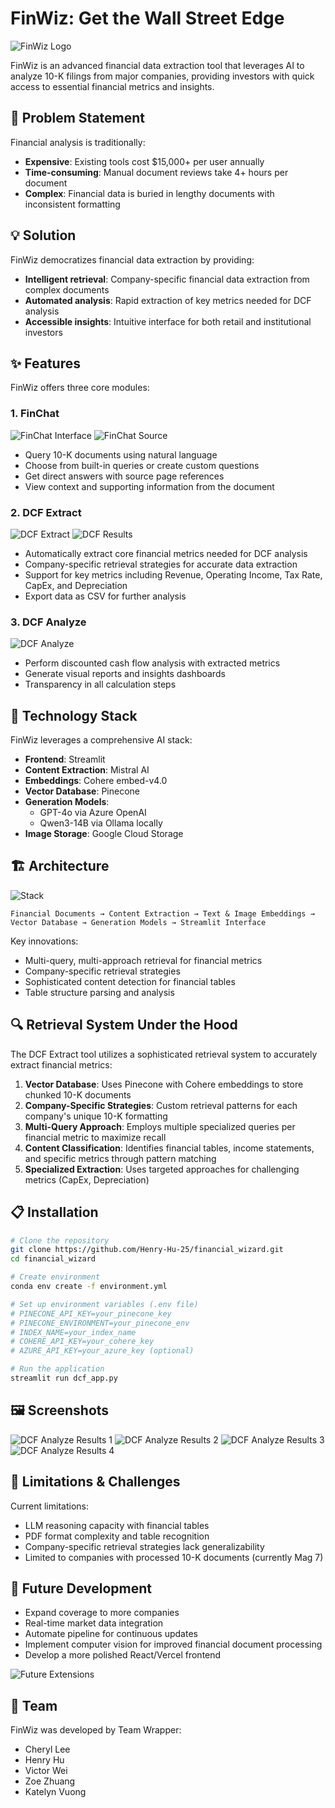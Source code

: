 # FinWiz: Get the Wall Street Edge

![FinWiz Logo](demo/title.png)

FinWiz is an advanced financial data extraction tool that leverages AI to analyze 10-K filings from major companies, providing investors with quick access to essential financial metrics and insights.

## 🚀 Problem Statement

Financial analysis is traditionally:
- **Expensive**: Existing tools cost $15,000+ per user annually
- **Time-consuming**: Manual document reviews take 4+ hours per document
- **Complex**: Financial data is buried in lengthy documents with inconsistent formatting

## 💡 Solution

FinWiz democratizes financial data extraction by providing:
- **Intelligent retrieval**: Company-specific financial data extraction from complex documents
- **Automated analysis**: Rapid extraction of key metrics needed for DCF analysis
- **Accessible insights**: Intuitive interface for both retail and institutional investors

## ✨ Features

FinWiz offers three core modules:

### 1. FinChat
![FinChat Interface](demo/demo1.png)
![FinChat Source](demo/demo2.png)
- Query 10-K documents using natural language
- Choose from built-in queries or create custom questions
- Get direct answers with source page references
- View context and supporting information from the document

### 2. DCF Extract
![DCF Extract](demo/demo3.png)
![DCF Results](demo/demo4.png)
- Automatically extract core financial metrics needed for DCF analysis
- Company-specific retrieval strategies for accurate data extraction
- Support for key metrics including Revenue, Operating Income, Tax Rate, CapEx, and Depreciation
- Export data as CSV for further analysis

### 3. DCF Analyze
![DCF Analyze](demo/demo5.png)
- Perform discounted cash flow analysis with extracted metrics
- Generate visual reports and insights dashboards
- Transparency in all calculation steps

## 🔧 Technology Stack

FinWiz leverages a comprehensive AI stack:

- **Frontend**: Streamlit
- **Content Extraction**: Mistral AI
- **Embeddings**: Cohere embed-v4.0
- **Vector Database**: Pinecone
- **Generation Models**: 
  - GPT-4o via Azure OpenAI
  - Qwen3-14B via Ollama locally
- **Image Storage**: Google Cloud Storage

## 🏗️ Architecture

![Stack](demo/stack.png)

```
Financial Documents → Content Extraction → Text & Image Embeddings → Vector Database → Generation Models → Streamlit Interface
```

Key innovations:
- Multi-query, multi-approach retrieval for financial metrics
- Company-specific retrieval strategies
- Sophisticated content detection for financial tables
- Table structure parsing and analysis

## 🔍 Retrieval System Under the Hood

The DCF Extract tool utilizes a sophisticated retrieval system to accurately extract financial metrics:

1. **Vector Database**: Uses Pinecone with Cohere embeddings to store chunked 10-K documents
2. **Company-Specific Strategies**: Custom retrieval patterns for each company's unique 10-K formatting
3. **Multi-Query Approach**: Employs multiple specialized queries per financial metric to maximize recall
4. **Content Classification**: Identifies financial tables, income statements, and specific metrics through pattern matching
5. **Specialized Extraction**: Uses targeted approaches for challenging metrics (CapEx, Depreciation)

## 📋 Installation

```bash
# Clone the repository
git clone https://github.com/Henry-Hu-25/financial_wizard.git
cd financial_wizard

# Create environment
conda env create -f environment.yml

# Set up environment variables (.env file)
# PINECONE_API_KEY=your_pinecone_key
# PINECONE_ENVIRONMENT=your_pinecone_env
# INDEX_NAME=your_index_name
# COHERE_API_KEY=your_cohere_key
# AZURE_API_KEY=your_azure_key (optional)

# Run the application
streamlit run dcf_app.py
```

## 🖼️ Screenshots

![DCF Analyze Results 1](demo/demo6.png)
![DCF Analyze Results 2](demo/demo7.png)
![DCF Analyze Results 3](demo/demo8.png)
![DCF Analyze Results 4](demo/demo9.png)

## 🛑 Limitations & Challenges

Current limitations:
- LLM reasoning capacity with financial tables
- PDF format complexity and table recognition
- Company-specific retrieval strategies lack generalizability
- Limited to companies with processed 10-K documents (currently Mag 7)

## 🔮 Future Development

- Expand coverage to more companies
- Real-time market data integration
- Automate pipeline for continuous updates
- Implement computer vision for improved financial document processing
- Develop a more polished React/Vercel frontend

![Future Extensions](demo/arch.png)

## 👥 Team

FinWiz was developed by Team Wrapper:
- Cheryl Lee
- Henry Hu
- Victor Wei
- Zoe Zhuang
- Katelyn Vuong
